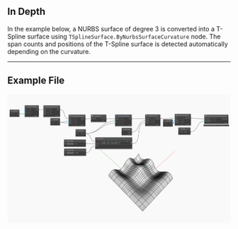 ## In Depth         
In the example below, a NURBS surface of degree 3 is converted into a T-Spline surface using `TSplineSurface.ByNurbsSurfaceCurvature` node. The span counts and positions of the T-Spline surface is detected automatically depending on the curvature.

___
## Example File

![Example](./Autodesk.DesignScript.Geometry.TSpline.TSplineSurface.ByNurbsSurfaceCurvature_img.jpg)